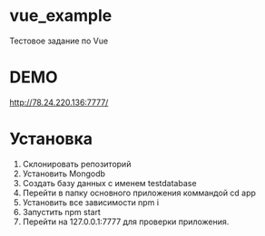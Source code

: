 # vue_example
Тестовое задание по Vue

# DEMO

http://78.24.220.136:7777/

# Установка

1. Склонировать репозиторий
2. Установить Mongodb
3. Создать базу данных с именем testdatabase
4. Перейти в папку основного приложения коммандой cd app
5. Установить все зависимости npm i
6. Запустить npm start
7. Перейти на 127.0.0.1:7777 для проверки приложения.
